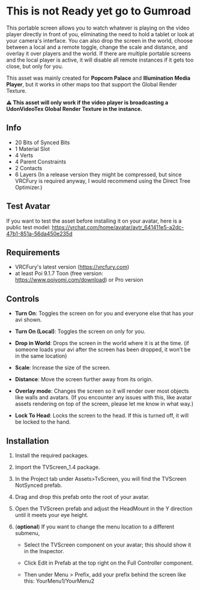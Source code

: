 # This is not Ready yet go to Gumroad
This portable screen allows you to watch whatever is playing on the video player directly in front of you, eliminating the need to hold a tablet or look at your camera's interface. You can also drop the screen in the world, choose between a local and a remote toggle, change the scale and distance, and overlay it over players and the world. If there are multiple portable screens and the local player is active, it will disable all remote instances if it gets too close, but only for you.

This asset was mainly created for **Popcorn Palace** and **Illumination Media Player**, but it works in other maps too that support the Global Render Texture.

**⚠ This asset will only work if the video player is broadcasting a UdonVideoTex Global Render Texture in the instance.**

## Info
- 20 Bits of Synced Bits
- 1 Material Slot
- 4 Verts
- 4 Parent Constraints
- 2 Contacts
- 6 Layers (In a release version they might be compressed, but since VRCFury is required anyway, I would recommend using the Direct Tree Optimizer.)

## Test Avatar
If you want to test the asset before installing it on your avatar, here is a public test model: https://vrchat.com/home/avatar/avtr_641411e5-a2dc-47b1-851a-56da450e235d

## Requirements
- VRCFury's latest version (https://vrcfury.com)
- at least Poi 9.1.7 Toon (free version: https://www.poiyomi.com/download) or Pro version

## Controls
- **Turn On**: Toggles the screen on for you and everyone else that has your avi shown.

- **Turn On (Local)**: Toggles the screen on only for you.

- **Drop in World**: Drops the screen in the world where it is at the time. (if someone loads your avi after the screen has been dropped, it won't be in the same location)

- **Scale**: Increase the size of the screen.

- **Distance**: Move the screen further away from its origin.

- **Overlay mode**: Changes the screen so it will render over most objects like walls and avatars. (If you encounter any issues with this, like avatar assets rendering on top of the screen, please let me know in what way.)

- **Lock To Head**: Locks the screen to the head. If this is turned off, it will be locked to the hand.

## Installation
1. Install the required packages.

2. Import the TVScreen_1.4 package.

3. In the Project tab under Assets>TvScreen, you will find the TVScreen NotSynced prefab.

4. Drag and drop this prefab onto the root of your avatar.

5. Open the TVScreen prefab and adjust the HeadMount in the Y direction until it meets your eye height.

6. (**optional**) If you want to change the menu location to a different submenu,

   - Select the TVScreen component on your avatar; this should show it in the Inspector.

   - Click Edit in Prefab at the top right on the Full Controller component.

   - Then under Menu > Prefix, add your prefix behind the screen like this: YourMenu1/YourMenu2
